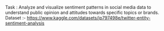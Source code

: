 Task : Analyze and visualize sentiment patterns in social media data to understand public opinion and attitudes towards specific topics or brands.
Dataset :- https://www.kaggle.com/datasets/jp797498e/twitter-entity-sentiment-analysis

